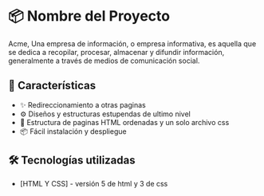 # 📦 Nombre del Proyecto

Acme, Una empresa de información, o empresa informativa, es aquella que se dedica a recopilar, procesar, almacenar y difundir información, generalmente a través de medios de comunicación social. 

## 🚀 Características

- ✨ Redireccionamiento a otras paginas
- ⚙️ Diseños y estructuras estupendas de ultimo nivel
- 📁 Estructura de paginas HTML ordenadas y un solo archivo css
- 📦 Fácil instalación y despliegue

## 🛠️ Tecnologías utilizadas

- [HTML Y CSS] - versión 5 de html y 3 de css


